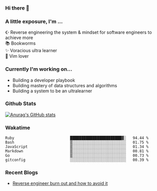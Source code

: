 ### Hi there 👋
### A little exposure, I'm ...

☪ Reverse engineering the system & mindset for software engineers to achieve more <br/>
📚 Bookworms <br/>
✨ Voracious ultra learner <br/>
🎠 Vim lover <br/>

<!--
**bitethecode/bitethecode** is a ✨ _special_ ✨ repository because its `README.md` (this file) appears on your GitHub profile.

Here are some ideas to get you started:

- 🔭 I’m currently working on ...
- 🌱 I’m currently learning ...
- 👯 I’m looking to collaborate on ...
- 🤔 I’m looking for help with ...
- 💬 Ask me about ...
- 📫 How to reach me: ...
- 😄 Pronouns: ...
- ⚡ Fun fact: ...
-->

### Currently I'm working on... 
- Building a developer playbook
- Building mastery of data structures and algorithms
- Building a system to be an ultralearner

### Github Stats
[![Anurag's GitHub stats](https://github-readme-stats.vercel.app/api?username=bitethecode&count_private=true&showing_icons=true)](https://github.com/anuraghazra/github-readme-stats)

### Wakatime
<!--START_SECTION:waka-->

```text
Ruby                         ███████████████████████▓░   94.44 %
Bash                         ▒░░░░░░░░░░░░░░░░░░░░░░░░   01.75 %
JavaScript                   ▒░░░░░░░░░░░░░░░░░░░░░░░░   01.34 %
Markdown                     ▒░░░░░░░░░░░░░░░░░░░░░░░░   00.81 %
Go                           ▒░░░░░░░░░░░░░░░░░░░░░░░░   00.73 %
gitconfig                    ░░░░░░░░░░░░░░░░░░░░░░░░░   00.39 %
```

<!--END_SECTION:waka-->

### Recent Blogs
- [Reverse engineer burn out and how to avoid it](https://bitethecode.org/#/articles/reverse-engineer-burnout-and-how-to-avoid-it)
